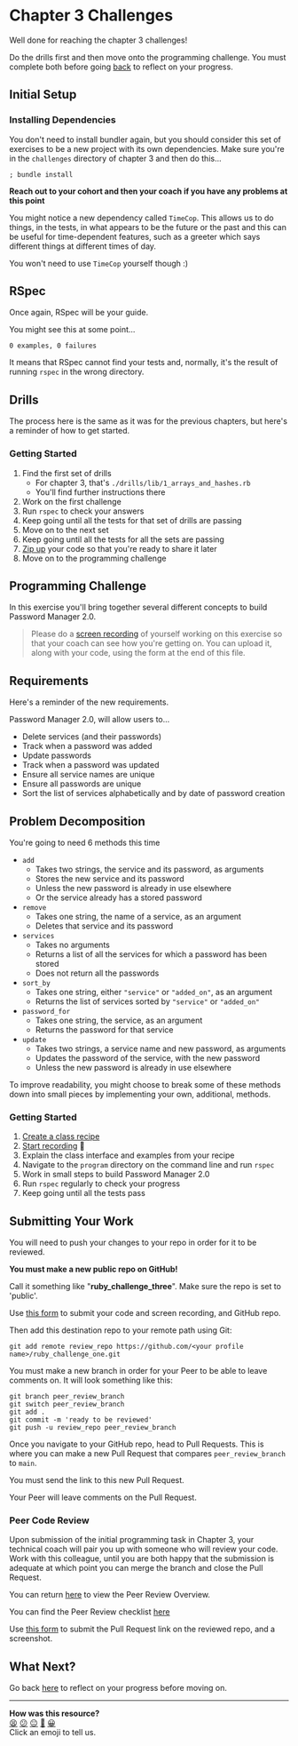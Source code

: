 # Chapter 3 Challenges

Well done for reaching the chapter 3 challenges!

Do the drills first and then move onto the programming challenge. You must complete both before going [back](../06_putting_it_into_practice.md) to reflect on your progress.

## Initial Setup

### Installing Dependencies

You don't need to install bundler again, but you should consider this set of exercises to be a new project with its own dependencies. Make sure you're in the `challenges` directory of chapter 3 and then do this...

```shell
; bundle install
```

**Reach out to your cohort and then your coach if you have any problems at this point**

You might notice a new dependency called `TimeCop`.  This allows us to do things, in the tests, in what appears to be the future or the past and this can be useful for time-dependent features, such as a greeter which says different things at different times of day.

You won't need to use `TimeCop` yourself though :)

## RSpec

Once again, RSpec will be your guide.

You might see this at some point...

```shell
0 examples, 0 failures
```

It means that RSpec cannot find your tests and, normally, it's the result of running `rspec` in the wrong directory.

## Drills

The process here is the same as it was for the previous chapters, but here's a reminder of how to get started.

### Getting Started

1. Find the first set of drills
    * For chapter 3, that's `./drills/lib/1_arrays_and_hashes.rb`
    * You'll find further instructions there
2. Work on the first challenge
3. Run `rspec` to check your answers
4. Keep going until all the tests for that set of drills are passing
5. Move on to the next set
6. Keep going until all the tests for all the sets are passing
7. [Zip up](../../pills/creating_zipfiles.md) your code so that you're ready to share it later
8. Move on to the programming challenge

## Programming Challenge

In this exercise you'll bring together several different concepts to build Password Manager 2.0. 

> Please do a [screen recording](../../pills/screen_recordings.md) of yourself working on this exercise so that your coach can see how you're getting on. You can upload it, along with your code, using the form at the end of this file.

## Requirements

Here's a reminder of the new requirements.

Password Manager 2.0, will allow users to...

- Delete services (and their passwords)
- Track when a password was added
- Update passwords
- Track when a password was updated
- Ensure all service names are unique
- Ensure all passwords are unique
- Sort the list of services alphabetically and by date of password creation

## Problem Decomposition

You're going to need 6 methods this time
- `add`
    * Takes two strings, the service and its password, as arguments
    * Stores the new service and its password
    * Unless the new password is already in use elsewhere
    * Or the service already has a stored password
- `remove`
    * Takes one string, the name of a service, as an argument
    * Deletes that service and its password
- `services`
    * Takes no arguments
    * Returns a list of all the services for which a password has been stored
    * Does not return all the passwords
- `sort_by`
    * Takes one string, either `"service"` or `"added_on"`, as an argument
    * Returns the list of services sorted by `"service"` or `"added_on"`
- `password_for`
    * Takes one string, the service, as an argument
    * Returns the password for that service
- `update`
    * Takes two strings, a service name and new password, as arguments
    * Updates the password of the service, with the new password
    * Unless the new password is already in use elsewhere

To improve readability, you might choose to break some of these methods down into small pieces by implementing your own, additional, methods.

### Getting Started
1. [Create a class recipe](../../chapter2/challenges/baking_a_class.md)
2. [Start recording](../../pills/screen_recordings.md) 🎥
3. Explain the class interface and examples from your recipe
4. Navigate to the `program` directory on the command line and run `rspec`
5. Work in small steps to build Password Manager 2.0
6. Run `rspec` regularly to check your progress
7. Keep going until all the tests pass



## Submitting Your Work
You will need to push your changes to your repo in order for it to be reviewed.

**You must make a new public repo on GitHub!** 

Call it something like "**ruby_challenge_three**". Make sure the repo is set to 'public'.

Use [this form](https://airtable.com/shr6mk28x0fy3OrxN?prefill_Item=rubyf_ch3_peer_review) to submit your code and screen recording, and GitHub repo.

Then add this destination repo to your remote path using Git:

    
    git add remote review_repo https://github.com/<your profile name>/ruby_challenge_one.git
    

You must make a new branch in order for your Peer to be able to leave comments on. It will look something like this:


    git branch peer_review_branch
    git switch peer_review_branch
    git add .
    git commit -m 'ready to be reviewed'
    git push -u review_repo peer_review_branch

Once you navigate to your GitHub repo, head to Pull Requests. This is where you can make a new Pull Request that compares `peer_review_branch` to `main`.

You must send the link to this new Pull Request.

Your Peer will leave comments on the Pull Request.

### Peer Code Review

Upon submission of the initial programming task in Chapter 3, your technical coach will pair you up with someone who will review your code. Work with this colleague, until you are both happy that the submission is adequate at which point you can merge the branch and close the Pull Request.

You can return [here](https://github.com/makersacademy/ruby_foundations/blob/main/PEER_REVIEW.md) to view the Peer Review Overview.

You can find the Peer Review checklist [here](./program/CHECKLIST.md)

Use [this form](https://airtable.com/shr6mk28x0fy3OrxN?prefill_Item=rubyf_ch3_peer_review) to submit the Pull Request link on the reviewed repo, and a screenshot.

## What Next?

Go back [here](../06_putting_chapter_3_into_practice.md#reflect-and-review) to reflect on your progress before moving on.


<!-- BEGIN GENERATED SECTION DO NOT EDIT -->

---

**How was this resource?**  
[😫](https://airtable.com/shrUJ3t7KLMqVRFKR?prefill_Repository=makersacademy%2Fruby_foundations&prefill_File=chapter3%2Fchallenges%2FREADME.md&prefill_Sentiment=😫) [😕](https://airtable.com/shrUJ3t7KLMqVRFKR?prefill_Repository=makersacademy%2Fruby_foundations&prefill_File=chapter3%2Fchallenges%2FREADME.md&prefill_Sentiment=😕) [😐](https://airtable.com/shrUJ3t7KLMqVRFKR?prefill_Repository=makersacademy%2Fruby_foundations&prefill_File=chapter3%2Fchallenges%2FREADME.md&prefill_Sentiment=😐) [🙂](https://airtable.com/shrUJ3t7KLMqVRFKR?prefill_Repository=makersacademy%2Fruby_foundations&prefill_File=chapter3%2Fchallenges%2FREADME.md&prefill_Sentiment=🙂) [😀](https://airtable.com/shrUJ3t7KLMqVRFKR?prefill_Repository=makersacademy%2Fruby_foundations&prefill_File=chapter3%2Fchallenges%2FREADME.md&prefill_Sentiment=😀)  
Click an emoji to tell us.

<!-- END GENERATED SECTION DO NOT EDIT -->
